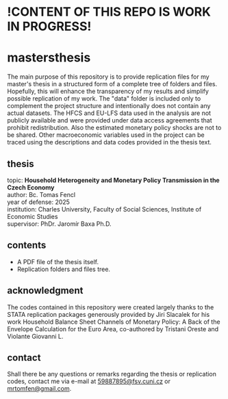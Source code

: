 # !CONTENT OF THIS REPO IS WORK IN PROGRESS!

# mastersthesis
The main purpose of this repository is to provide replication files for my master's thesis in a structured form of a complete tree of folders and files. Hopefully, this will enhance the transparency of my results and simplify possible replication of my work. The "data" folder is included only to complement the project structure and intentionally does not contain any actual datasets. The HFCS and EU-LFS data used in the analysis are not publicly available and were provided under data access agreements that prohibit redistribution. Also the estimated monetary policy shocks are not to be shared. Other macroeconomic variables used in the project can be traced using the descriptions and data codes provided in the thesis text.

## thesis
topic: **Household Heterogeneity and Monetary Policy Transmission in the Czech Economy**  
author: Bc. Tomas Fencl  
year of defense: 2025  
institution: Charles University, Faculty of Social Sciences, Institute of Economic Studies  
supervisor: PhDr. Jaromír Baxa Ph.D.  

## contents
* A PDF file of the thesis itself.
* Replication folders and files tree.

## acknowledgment
The codes contained in this repository were created largely thanks to the STATA replication packages generously provided by Jiri Slacalek for his work Household Balance Sheet Channels of Monetary Policy: A Back of the Envelope Calculation for the Euro Area, co-authored by Tristani Oreste and Violante Giovanni L.

## contact
Shall there be any questions or remarks regarding the thesis or replication codes, contact me via e-mail at 59887895@fsv.cuni.cz or mrtomfen@gmail.com.

